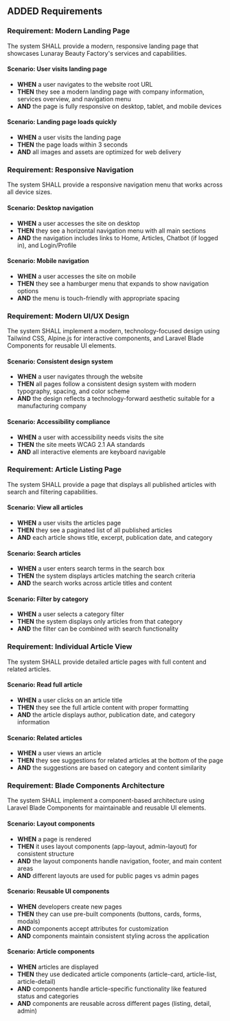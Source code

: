## ADDED Requirements

### Requirement: Modern Landing Page
The system SHALL provide a modern, responsive landing page that showcases Lunaray Beauty Factory's services and capabilities.

#### Scenario: User visits landing page
- **WHEN** a user navigates to the website root URL
- **THEN** they see a modern landing page with company information, services overview, and navigation menu
- **AND** the page is fully responsive on desktop, tablet, and mobile devices

#### Scenario: Landing page loads quickly
- **WHEN** a user visits the landing page
- **THEN** the page loads within 3 seconds
- **AND** all images and assets are optimized for web delivery

### Requirement: Responsive Navigation
The system SHALL provide a responsive navigation menu that works across all device sizes.

#### Scenario: Desktop navigation
- **WHEN** a user accesses the site on desktop
- **THEN** they see a horizontal navigation menu with all main sections
- **AND** the navigation includes links to Home, Articles, Chatbot (if logged in), and Login/Profile

#### Scenario: Mobile navigation
- **WHEN** a user accesses the site on mobile
- **THEN** they see a hamburger menu that expands to show navigation options
- **AND** the menu is touch-friendly with appropriate spacing

### Requirement: Modern UI/UX Design
The system SHALL implement a modern, technology-focused design using Tailwind CSS, Alpine.js for interactive components, and Laravel Blade Components for reusable UI elements.

#### Scenario: Consistent design system
- **WHEN** a user navigates through the website
- **THEN** all pages follow a consistent design system with modern typography, spacing, and color scheme
- **AND** the design reflects a technology-forward aesthetic suitable for a manufacturing company

#### Scenario: Accessibility compliance
- **WHEN** a user with accessibility needs visits the site
- **THEN** the site meets WCAG 2.1 AA standards
- **AND** all interactive elements are keyboard navigable

### Requirement: Article Listing Page
The system SHALL provide a page that displays all published articles with search and filtering capabilities.

#### Scenario: View all articles
- **WHEN** a user visits the articles page
- **THEN** they see a paginated list of all published articles
- **AND** each article shows title, excerpt, publication date, and category

#### Scenario: Search articles
- **WHEN** a user enters search terms in the search box
- **THEN** the system displays articles matching the search criteria
- **AND** the search works across article titles and content

#### Scenario: Filter by category
- **WHEN** a user selects a category filter
- **THEN** the system displays only articles from that category
- **AND** the filter can be combined with search functionality

### Requirement: Individual Article View
The system SHALL provide detailed article pages with full content and related articles.

#### Scenario: Read full article
- **WHEN** a user clicks on an article title
- **THEN** they see the full article content with proper formatting
- **AND** the article displays author, publication date, and category information

#### Scenario: Related articles
- **WHEN** a user views an article
- **THEN** they see suggestions for related articles at the bottom of the page
- **AND** the suggestions are based on category and content similarity

### Requirement: Blade Components Architecture
The system SHALL implement a component-based architecture using Laravel Blade Components for maintainable and reusable UI elements.

#### Scenario: Layout components
- **WHEN** a page is rendered
- **THEN** it uses layout components (app-layout, admin-layout) for consistent structure
- **AND** the layout components handle navigation, footer, and main content areas
- **AND** different layouts are used for public pages vs admin pages

#### Scenario: Reusable UI components
- **WHEN** developers create new pages
- **THEN** they can use pre-built components (buttons, cards, forms, modals)
- **AND** components accept attributes for customization
- **AND** components maintain consistent styling across the application

#### Scenario: Article components
- **WHEN** articles are displayed
- **THEN** they use dedicated article components (article-card, article-list, article-detail)
- **AND** components handle article-specific functionality like featured status and categories
- **AND** components are reusable across different pages (listing, detail, admin)
